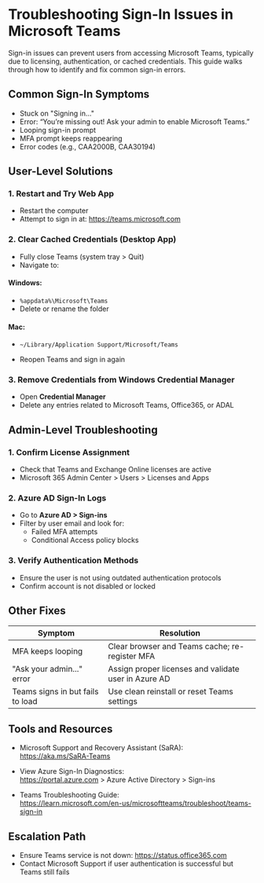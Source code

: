 # Troubleshooting Sign-In Issues in Microsoft Teams

Sign-in issues can prevent users from accessing Microsoft Teams, typically due to licensing, authentication, or cached credentials. This guide walks through how to identify and fix common sign-in errors.

## Common Sign-In Symptoms

- Stuck on "Signing in..."
- Error: “You’re missing out! Ask your admin to enable Microsoft Teams.”
- Looping sign-in prompt
- MFA prompt keeps reappearing
- Error codes (e.g., CAA2000B, CAA30194)

## User-Level Solutions

### 1. Restart and Try Web App

- Restart the computer
- Attempt to sign in at: https://teams.microsoft.com

### 2. Clear Cached Credentials (Desktop App)

- Fully close Teams (system tray > Quit)
- Navigate to:

#### Windows:
- `%appdata%\Microsoft\Teams`
- Delete or rename the folder

#### Mac:
- `~/Library/Application Support/Microsoft/Teams`

- Reopen Teams and sign in again

### 3. Remove Credentials from Windows Credential Manager

- Open **Credential Manager**
- Delete any entries related to Microsoft Teams, Office365, or ADAL

## Admin-Level Troubleshooting

### 1. Confirm License Assignment

- Check that Teams and Exchange Online licenses are active
- Microsoft 365 Admin Center > Users > Licenses and Apps

### 2. Azure AD Sign-In Logs

- Go to **Azure AD > Sign-ins**
- Filter by user email and look for:
  - Failed MFA attempts
  - Conditional Access policy blocks

### 3. Verify Authentication Methods

- Ensure the user is not using outdated authentication protocols
- Confirm account is not disabled or locked

## Other Fixes

| Symptom | Resolution |
|---------|------------|
| MFA keeps looping | Clear browser and Teams cache; re-register MFA |
| "Ask your admin..." error | Assign proper licenses and validate user in Azure AD |
| Teams signs in but fails to load | Use clean reinstall or reset Teams settings |

## Tools and Resources

- Microsoft Support and Recovery Assistant (SaRA):  
  https://aka.ms/SaRA-Teams

- View Azure Sign-In Diagnostics:  
  https://portal.azure.com > Azure Active Directory > Sign-ins

- Teams Troubleshooting Guide:  
  https://learn.microsoft.com/en-us/microsoftteams/troubleshoot/teams-sign-in

## Escalation Path

- Ensure Teams service is not down: https://status.office365.com
- Contact Microsoft Support if user authentication is successful but Teams still fails

